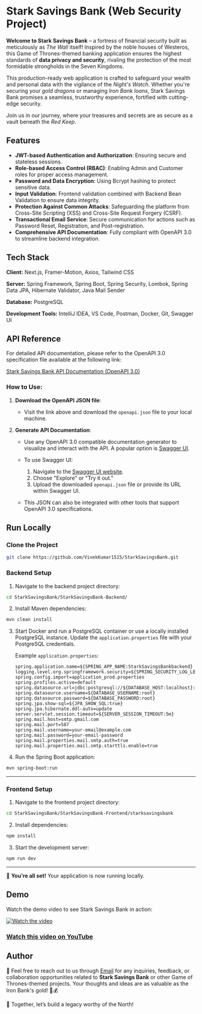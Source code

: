 
# Stark Savings Bank (Web Security Project)

**Welcome to Stark Savings Bank** – a fortress of financial security built as meticulously as *The Wall* itself! Inspired by the noble houses of Westeros, this Game of Thrones-themed banking application ensures the highest standards of **data privacy and security**, rivaling the protection of the most formidable strongholds in the Seven Kingdoms.

This production-ready web application is crafted to safeguard your wealth and personal data with the vigilance of the *Night's Watch*. Whether you're securing your *gold dragons* or managing *Iron Bank loans*, Stark Savings Bank promises a seamless, trustworthy experience, fortified with cutting-edge security.

Join us in our journey, where your treasures and secrets are as secure as a vault beneath the *Red Keep*.

## Features

- **JWT-based Authentication and Authorization**: Ensuring secure and stateless sessions.
- **Role-based Access Control (RBAC)**: Enabling Admin and Customer roles for proper access management.
- **Password and Data Encryption**: Using Bcrypt hashing to protect sensitive data.
- **Input Validation**: Frontend validation combined with Backend Bean Validation to ensure data integrity.
- **Protection Against Common Attacks**: Safeguarding the platform from Cross-Site Scripting (XSS) and Cross-Site Request Forgery (CSRF).
- **Transactional Email Service**: Secure communication for actions such as Password Reset, Registration, and Post-registration.
- **Comprehensive API Documentation**: Fully compliant with OpenAPI 3.0 to streamline backend integration.

## Tech Stack

**Client:** Next.js, Framer-Motion, Axios, Tailwind CSS

**Server:** Spring Framework, Spring Boot, Spring Security, Lombok, Spring Data JPA, Hibernate Validator, Java Mail Sender

**Database:** PostgreSQL

**Development Tools:** IntelliJ IDEA, VS Code, Postman, Docker, Git, Swagger UI

## API Reference

For detailed API documentation, please refer to the OpenAPI 3.0 specification file available at the following link:

[Stark Savings Bank API Documentation (OpenAPI 3.0)](https://github.com/VivekKumar1515/StarkSavingsBank/blob/main/StarkSavingsBank-Backend/src/main/resources/static/openapi.json)

### How to Use:
1. **Download the OpenAPI JSON file**:
   - Visit the link above and download the `openapi.json` file to your local machine.

2. **Generate API Documentation**:
   - Use any OpenAPI 3.0 compatible documentation generator to visualize and interact with the API. A popular option is [Swagger UI](https://swagger.io/tools/swagger-ui/).
   
   - To use Swagger UI:
     1. Navigate to the [Swagger UI website](https://swagger.io/tools/swagger-ui/).
     2. Choose "Explore" or "Try it out."
     3. Upload the downloaded `openapi.json` file or provide its URL within Swagger UI.
   
   - This JSON can also be integrated with other tools that support OpenAPI 3.0 specifications.

## Run Locally

### Clone the Project

```bash
git clone https://github.com/VivekKumar1515/StarkSavingsBank.git
```

### Backend Setup

1. Navigate to the backend project directory:

```bash
cd StarkSavingsBank/StarkSavingsBank-Backend/
```

2. Install Maven dependencies:

```bash
mvn clean install
```

3. Start Docker and run a PostgreSQL container or use a locally installed PostgreSQL instance. Update the `application.properties` file with your PostgreSQL credentials.

   Example `application.properties`:

   ```properties
   spring.application.name=${SPRING_APP_NAME:StarkSavingsBankbackend}
   logging.level.org.springframework.security=${SPRING_SECURITY_LOG_LEVEL:TRACE}
   spring.config.import=application_prod.properties
   spring.profiles.active=default
   spring.datasource.url=jdbc:postgresql://${DATABASE_HOST:localhost}:${DATABASE_PORT:5432}/${DATABASE_NAME:postgres}
   spring.datasource.username=${DATABASE_USERNAME:root}
   spring.datasource.password=${DATABASE_PASSWORD:root}
   spring.jpa.show-sql=${JPA_SHOW_SQL:true}
   spring.jpa.hibernate.ddl-auto=update
   server.servlet.session.timeout=${SERVER_SESSION_TIMEOUT:5m}
   spring.mail.host=smtp.gmail.com
   spring.mail.port=587
   spring.mail.username=your-email@example.com
   spring.mail.password=your-email-password
   spring.mail.properties.mail.smtp.auth=true
   spring.mail.properties.mail.smtp.starttls.enable=true
   ```

4. Run the Spring Boot application:

```bash
mvn spring-boot:run
```

---

### Frontend Setup

1. Navigate to the frontend project directory:

```bash
cd StarkSavingsBank/StarkSavingsBank-Frontend/starksavingsbank
```

2. Install dependencies:

```bash
npm install
```

3. Start the development server:

```bash
npm run dev
```

---

🎉 **You're all set!** Your application is now running locally.

## Demo

Watch the demo video to see Stark Savings Bank in action:

[![Watch the video](https://img.youtube.com/vi/_ZrUkfBwl-Y/maxresdefault.jpg)](https://youtu.be/_ZrUkfBwl-Y)

### [Watch this video on YouTube](https://youtu.be/_ZrUkfBwl-Y)

## Author

📧 Feel free to reach out to us through [Email](mailto:vivekvasu1515@gmail.com) for any inquiries, feedback, or collaboration opportunities related to **Stark Savings Bank** or other Game of Thrones-themed projects. Your thoughts and ideas are as valuable as the Iron Bank's gold! 🐺💰  

🚀 Together, let’s build a legacy worthy of the North!
